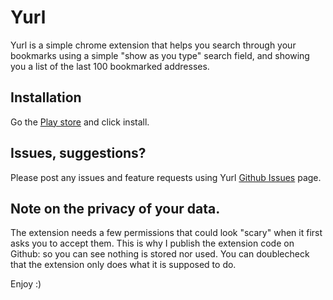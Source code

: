 # Yurl
Yurl is a simple chrome extension that helps you search through your bookmarks using a simple "show as you type" search field, and showing you a list of the last 100 bookmarked addresses.

## Installation

Go the [Play store](https://chrome.google.com/webstore/detail/yurls-find-your-urls-easi/anpcbhoofnndmkigbbnpcjbdndkcndhg) and click install.

## Issues, suggestions?
Please post any issues and feature requests using Yurl [Github Issues](https://github.com/pixeline/Yurl/issues) page.

## Note on the privacy of your data.
The extension needs a few permissions that could look "scary" when it first asks you to accept them. This is why I publish the extension code on Github: so you can see nothing is stored nor used. 
You can doublecheck that the extension only does what it is supposed to do.

Enjoy :)
